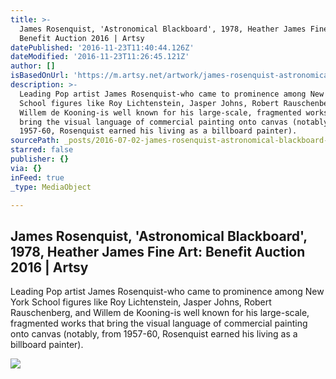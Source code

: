 ```yaml
---
title: >-
  James Rosenquist, 'Astronomical Blackboard', 1978, Heather James Fine Art:
  Benefit Auction 2016 | Artsy
datePublished: '2016-11-23T11:40:44.126Z'
dateModified: '2016-11-23T11:26:45.121Z'
author: []
isBasedOnUrl: 'https://m.artsy.net/artwork/james-rosenquist-astronomical-blackboard-2'
description: >-
  Leading Pop artist James Rosenquist-who came to prominence among New York
  School figures like Roy Lichtenstein, Jasper Johns, Robert Rauschenberg, and
  Willem de Kooning-is well known for his large-scale, fragmented works that
  bring the visual language of commercial painting onto canvas (notably, from
  1957-60, Rosenquist earned his living as a billboard painter).
sourcePath: _posts/2016-07-02-james-rosenquist-astronomical-blackboard-1978-heather-j.md
starred: false
publisher: {}
via: {}
inFeed: true
_type: MediaObject

---
```

<article style=""><h1>James Rosenquist, 'Astronomical Blackboard', 1978, Heather James Fine Art: Benefit Auction 2016 | Artsy</h1><p>Leading Pop artist James Rosenquist-who came to prominence among New York School figures like Roy Lichtenstein, Jasper Johns, Robert Rauschenberg, and Willem de Kooning-is well known for his large-scale, fragmented works that bring the visual language of commercial painting onto canvas (notably, from 1957-60, Rosenquist earned his living as a billboard painter).</p><img src="https://d32dm0rphc51dk.cloudfront.net/zZbhMw8lVlzTiz8j0n8zxw/normalized.jpg" /></article>